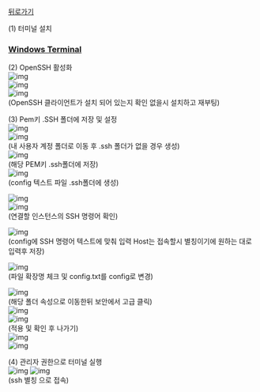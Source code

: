 [뒤로가기](./EC2.md)

(1) 터미널 설치<br>

### [Windows Terminal](https://apps.microsoft.com/store/detail/windows-terminal/9N0DX20HK701?hl=ko-kr&gl=kr&activetab=pivot%3Aoverviewtab)

(2) OpenSSH 활성화<br>
![img](../Img/%ED%84%B0%EB%AF%B8%EB%84%902.png)<br>
![img](../Img/%ED%84%B0%EB%AF%B8%EB%84%903.png)<br>
![img](../Img/%ED%84%B0%EB%AF%B8%EB%84%904.png)<br>
(OpenSSH 클라이언트가 설치 되어 있는지 확인 없을시 설치하고 재부팅)<br>

(3) Pem키 .SSH 폴더에 저장 및 설정<br>
![img](../Img/ter3.png)<br>
![img](../Img/ter4.png)<br>
(내 사용자 계정 폴더로 이동 후 .ssh 폴더가 없을 경우 생성)<br>
![img](../Img/ter5.png)<br>
(해당 PEM키 .ssh폴더에 저장)<br>
![img](../Img/ter6.png)<br>
(config 텍스트 파일 .ssh폴더에 생성)<br>

![img](../Img/ter1.png)<br>
![img](../Img/ter2.png)<br>
(연결할 인스턴스의 SSH 명령어 확인)<br>

![img](../Img/ter8.png)<br>
(config에 SSH 명령어 텍스트에 맞춰 입력
Host는 접속할시 별칭이기에 원하는 대로 입력후 저장)<br>

![img](../Img/ter7.png)<br>
(파일 확장명 체크 및 config.txt를 config로 변경)<br>

![img](../Img/ter9.png)<br>
(해당 폴더 속성으로 이동한뒤 보안에서 고급 클릭)<br>
![img](../Img/ter10.png)<br>
![img](../Img/ter11.png)<br>
(적용 및 확인 후 나가기)<br>
![img](../Img/ter12.png)<br>
![img](../Img/ter13.png)<br>

(4) 관리자 권한으로 터미널 실행<br>
![img](../Img/%ED%84%B0%EB%AF%B8%EB%84%901.png)
![img](../Img/ter14.png)<br>
(ssh 별칭 으로 접속)

